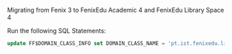 Migrating from Fenix 3 to FenixEdu Academic 4 and FenixEdu Library Space 4

Run the following SQL Statements:

```sql
update FF$DOMAIN_CLASS_INFO set DOMAIN_CLASS_NAME = 'pt.ist.fenixedu.libraryattendance.space.SpaceAttendances' where DOMAIN_CLASS_NAME = 'org.fenixedu.academic.domain.space.SpaceAttendances';
```
